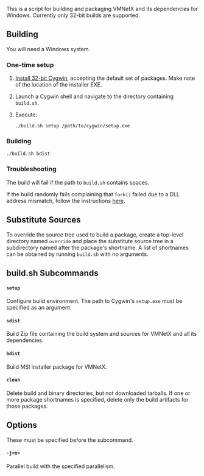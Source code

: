 This is a script for building and packaging VMNetX and its dependencies
for Windows.  Currently only 32-bit builds are supported.

Building
--------

You will need a Windows system.

### One-time setup

1. [Install 32-bit Cygwin][cygwin], accepting the default set of packages.
    Make note of the location of the installer EXE.

2.  Launch a Cygwin shell and navigate to the directory containing
    `build.sh`.

3.  Execute:

        ./build.sh setup /path/to/cygwin/setup.exe

[cygwin]: http://cygwin.com/install.html

### Building

    ./build.sh bdist

### Troubleshooting

The build will fail if the path to `build.sh` contains spaces.

If the build randomly fails complaining that `fork()` failed due to a DLL
address mismatch, follow the instructions [here][1].

[1]: http://cygwin.wikia.com/wiki/Rebaseall

Substitute Sources
------------------

To override the source tree used to build a package, create a top-level
directory named `override` and place the substitute source tree in a
subdirectory named after the package's shortname.  A list of shortnames
can be obtained by running `build.sh` with no arguments.

build.sh Subcommands
--------------------

#### `setup`

Configure build environment.  The path to Cygwin's `setup.exe` must be
specified as an argument.

#### `sdist`

Build Zip file containing the build system and sources for VMNetX and all
its dependencies.

#### `bdist`

Build MSI installer package for VMNetX.

#### `clean`

Delete build and binary directories, but not downloaded tarballs.  If one
or more package shortnames is specified, delete only the build artifacts for
those packages.

Options
-------

These must be specified before the subcommand.

#### `-j<n>`

Parallel build with the specified parallelism.

